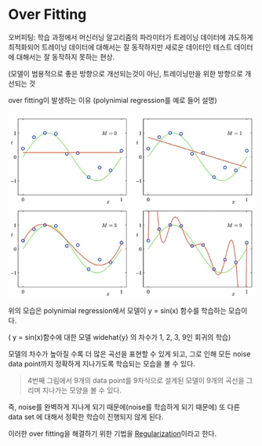 # Over Fitting

오버피팅: 학습 과정에서 머신러닝 알고리즘의 파라미터가 트레이닝 데이터에 과도하게 최적화되어 트레이닝 데이터에 대해서는 잘 동작하지만 새로운 데이터인 테스트 데이터에 대해서는 잘 동작하지 못하는 현상.

(모델이 범용적으로 좋은 방향으로 개선되는것이 아닌, 트레이닝만을 위한 방향으로 개선되는 것



over fitting이 발생하는 이유 (polynimial regression를 예로 들어 설명)

![](https://github.com/HibernationNo1/TIL/blob/master/image/34.jpg?raw=true)

위의 모습은 polynimial regression에서 모델이 y = sin(x) 함수를 학습하는 모습이다.

( y  = sin(x)함수에 대한 모델 widehat{y} 의 차수가 1, 2, 3, 9인 회귀의 학습)

모델의 차수가 높아질 수록 더 많은 곡선을 표현할 수 있게 되고, 그로 인해 모든 noise data point까지 정확하게 지나가도록 학습되는 모습을 볼 수 있다. 

> 4번째 그림에서 9개의 data point를 9차식으로 설계된 모델이 9개의 곡선을 그리며 지나가는 모양을 볼 수 있다.

즉, noise를 완벽하게 지나게 되기 때문에(noise를 학습하게 되기 때문에) 또 다른 data set 에 대해서 정확한 학습이 진행되지 않게 된다.



이러한 over fitting을 해결하기 위한 기법을 [Regularization](https://github.com/HibernationNo1/TIL/blob/master/study_Machine_learning/Deep_Learning/Regularization.md)이라고 한다.

